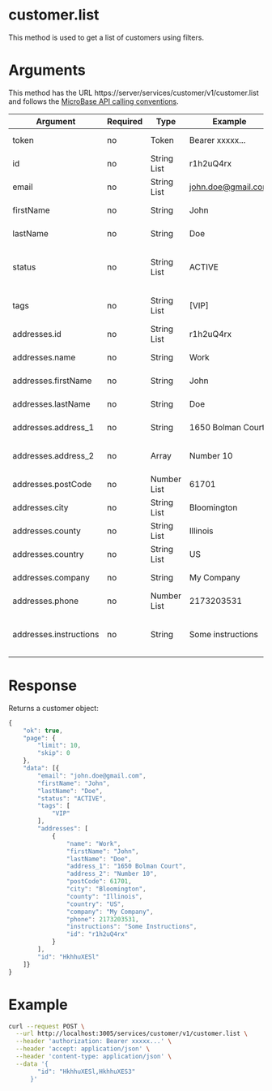 # customer.list

This method is used to get a list of customers using filters.

# Arguments

This method has the URL https://server/services/customer/v1/customer.list and
follows the [MicroBase API calling conventions](../calling-conventions.html).

Argument | Required | Type | Example | Description
---------|----------|------|---------|------------
token                  | no  | Token        | Bearer xxxxx...      | Authentication token.
id                     | no  | String List  | r1h2uQ4rx            | Customer identifier.
email                  | no  | String List  | john.doe@gmail.com   | Customer email.
firstName              | no  | String       | John                 | Customer first name.
lastName               | no  | String       | Doe                  | Customer last name.
status                 | no  | String List  | ACTIVE               | Status of the customer. ACTIVE or INACTIVE.
tags                   | no  | String List  | [VIP]                | Tags associated to the customer.
addresses.id           | no  | String List  | r1h2uQ4rx            | Address identifier.
addresses.name         | no  | String       | Work                 | Address name.
addresses.firstName    | no  | String       | John                 | Customer first name.
addresses.lastName     | no  | String       | Doe                  | Customer last name.
addresses.address_1    | no  | String       | 1650 Bolman Court    | Address information.
addresses.address_2    | no  | Array        | Number 10            | Aditional address information.
addresses.postCode     | no  | Number List  | 61701                | Address post code
addresses.city         | no  | String List  | Bloomington          | Address city
addresses.county       | no  | String List  | Illinois             | Address county
addresses.country      | no  | String List  | US                   | Address country
addresses.company      | no  | String       | My Company           | Name of the company
addresses.phone        | no  | Number List  | 2173203531           | Address phone
addresses.instructions | no  | String       | Some instructions    | Aditional instrucctions for the address

# Response

Returns a customer object:

```javascript
{
    "ok": true,
    "page": {
        "limit": 10,
        "skip": 0
    },
    "data": [{
        "email": "john.doe@gmail.com",
        "firstName": "John",
        "lastName": "Doe",
        "status": "ACTIVE",
        "tags": [
            "VIP"
        ],
        "addresses": [
            {
                "name": "Work",
                "firstName": "John",
                "lastName": "Doe",
                "address_1": "1650 Bolman Court",
                "address_2": "Number 10",
                "postCode": 61701,
                "city": "Bloomington",
                "county": "Illinois",
                "country": "US",
                "company": "My Company",
                "phone": 2173203531,
                "instructions": "Some Instructions",
                "id": "r1h2uQ4rx"
            }
        ],
        "id": "HkhhuXESl"
    ]}
}
```

# Example

```bash
curl --request POST \
  --url http://localhost:3005/services/customer/v1/customer.list \
  --header 'authorization: Bearer xxxxx...' \
  --header 'accept: application/json' \
  --header 'content-type: application/json' \
  --data '{
        "id": "HkhhuXESl,HkhhuXES3"
      }'
```
